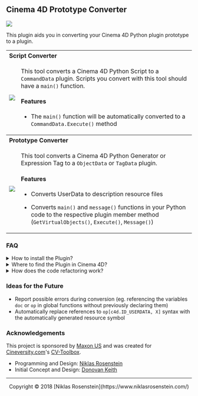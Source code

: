 ## Cinema 4D Prototype Converter

![](https://img.shields.io/badge/License-MIT-yellow.svg)

This plugin aids you in converting your Cinema 4D Python plugin prototype
to a plugin.

<table>
  <tr>
    <th colspan="2" align="left">Script Converter</th>
  </tr>
  <tr>
    <td><img src="https://i.imgur.com/OV08gew.png" width="auto"></td>
    <td>

This tool converts a Cinema 4D Python Script to a `CommandData` plugin.
Scripts you convert with this tool should have a `main()` function.

#### Features

* The `main()` function will be automatically converted to a
  `CommandData.Execute()` method

    </td>
  </tr>
  <tr>
    <th colspan="2" align="left">Prototype Converter</th>
  </tr>
  <tr>
    <td><img src="https://i.imgur.com/1b1kzsu.png" width="auto"></td>
    <td>

This tool converts a Cinema 4D Python Generator or Expression Tag to a
`ObjectData` or `TagData` plugin.

#### Features

* Converts UserData to description resource files
* Converts `main()` and `message()` functions in your Python code to the
  respective plugin member method (`GetVirtualObjects()`, `Execute()`, `Message()`)

    </td>
  </tr>
</table>

### FAQ

<details><summary>How to install the Plugin?</summary>

> Simply download the source code from the GitHub repository and unpack it
> into your Cinema 4D plugins folder.
>
> ![](https://i.imgur.com/v1KiKNf.png)

</details>

<details><summary>Where to find the Plugin in Cinema 4D?</summary>

> After you have installed the plugin, you can find it in the Cinema 4D
> Script menu.
> 
> ![](https://i.imgur.com/lgRnazt.png)

</details>

<details><summary>How does the code refactoring work?</summary>

> We use the `lib2to3` module from the Python standard library to parse and
> transform your code so that it (somewhat) matches the way it needs to be
> for Python plugins and to adjust the indentation.

</details>

### Ideas for the Future

* Report possible errors during conversion (eg. referencing the variables
  `doc` or `op` in global functions without previously declaring them)
* Automatically replace references to `op[c4d.ID_USERDATA, X]` syntax with
  the automatically generated resource symbol

### Acknowledgements

This project is sponsored by [Maxon US](https://www.maxon.net/en-us/) and was
created for [Cineversity.com](https://www.cineversity.com/)'s
[CV-Toolbox](https://www.cineversity.com/vidplaytut/cv_toolbox).

- Programming and Design: [Niklas Rosenstein](https://www.niklasrosenstein.com/)
- Initial Concept and Design: [Donovan Keith](https://www.donovankeith.com)

---

<p align="center">Copyright &copy 2018 [Niklas Rosenstein](https://www.niklasrosenstein.com/)</p>
